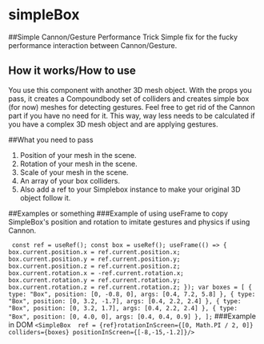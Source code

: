 # simpleBox
##Simple Cannon/Gesture Performance Trick
Simple fix for the fucky performance interaction between Cannon/Gesture.

## How it works/How to use
You use this component with another 3D mesh object. With the props you pass, it creates a Compoundbody set of colliders and creates simple box (for now) meshes for 
detecting gestures. Feel free to get rid of the Cannon part if you have no need for it.
This way, way less needs to be calculated if you have a complex 3D mesh object and are applying gestures. 

##What you need to pass
1. Position of your mesh in the scene.
2. Rotation of your mesh in the scene.
3. Scale of your mesh in the scene. 
4. An array of your box colliders.
5. Also add a ref to your Simplebox instance to make your original 3D object follow it. 

##Examples or something
###Example of using useFrame to copy SimpleBox's position and rotation to imitate gestures and physics if using Cannon. 

`  const ref = useRef();
  const box = useRef();
  useFrame(() => {
    box.current.position.x = ref.current.position.x;
    box.current.position.y = ref.current.position.y;
    box.current.position.z = ref.current.position.z;
    box.current.rotation.x = -ref.current.rotation.x;
    box.current.rotation.y = ref.current.rotation.y;
    box.current.rotation.z = ref.current.rotation.z;
  });
  var boxes = [
    { type: "Box", position: [0, -0.8, 0], args: [0.4, 7.2, 5.8] },
    { type: "Box", position: [0, 3.2, -1.7], args: [0.4, 2.2, 2.4] },
    { type: "Box", position: [0, 3.2, 1.7], args: [0.4, 2.2, 2.4] },
    { type: "Box", position: [0, 4.0, 0], args: [0.4, 0.4, 0.9] },
  ];
`
###Example in DOM
`
   <SimpleBox  ref = {ref}rotationInScreen={[0, Math.PI / 2, 0]} colliders={boxes} positionInScreen={[-8,-15,-1.2]}/>
`
